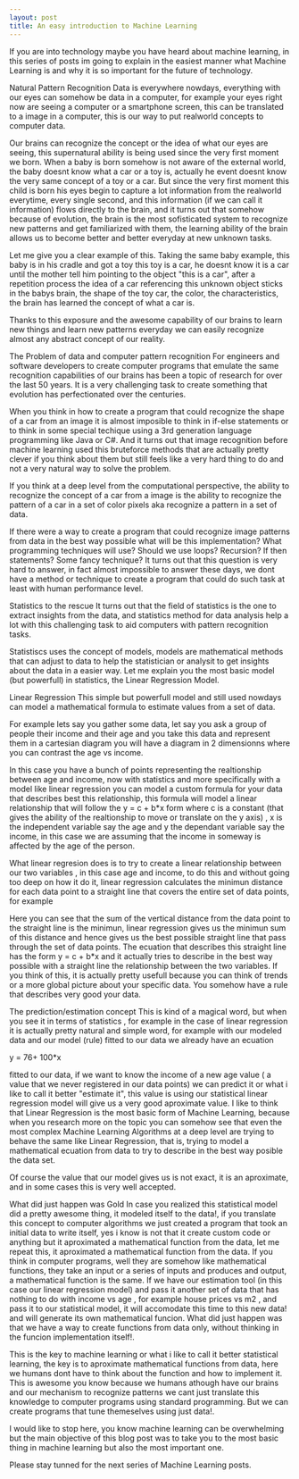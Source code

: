 ```yaml
---
layout: post
title: An easy introduction to Machine Learning
---
```


If you are into technology maybe you have heard about machine learning, in this series of posts im going to explain in the easiest manner what Machine Learning is and why it is so important for the future of technology.

Natural Pattern Recognition
Data is everywhere nowdays, everything with our eyes can somehow be data in a computer, for example your eyes right now are seeing a computer or a smartphone screen, this can be translated to a image in a computer, this is our way to put realworld concepts to computer data.

Our brains can recognize the concept or the idea of what our eyes are seeing, this supernatural ability is being used since the very first moment we born. When a baby is born somehow is not aware of the external world, the baby doesnt know what  a car or a toy is, actually he event doesnt know the very same concept of a toy or a car. But since the very first moment this child is born his eyes begin to capture a lot information from the realworld everytime, every single second, and this information (if we can call it information) flows directly to the brain, and it turns out that somehow because of evolution, the brain is the most sofisticated system to recognize new patterns and get familiarized with them, the learning ability of the brain allows us to become better and better everyday at new unknown tasks.

Let me give you a clear example of this. Taking the same baby example, this baby is in his cradle and got a toy this toy is a car, he doesnt know it is a car until the mother tell him pointing to the object "this is a car", after a repetition process the idea of a car referencing this unknown object sticks in the babys brain, the shape of the toy car, the color, the characteristics, the brain has learned the concept of what a car is.

Thanks to this exposure and the awesome capability of our brains to learn new things and learn new patterns everyday we can easily recognize almost any abstract concept of our reality. 

The Problem of data and computer pattern recognition
For engineers and software developers to create computer programs that emulate the same recognition capabilities of our brains has been a topic of research for over the last 50 years. It is a very challenging task to create something that evolution has perfectionated over the centuries.

When you think in how to create a program that could recognize the shape of a car from an image it is almost imposible to think in if-else statements or  to think in some special techique using a 3rd generation language programming like Java or C#. And it turns out that image recognition before machine learning used this bruteforce methods that are actually pretty clever if you think about them but still feels like a very hard thing to do and not a very natural way to solve the problem.

If you think at a deep level from the computational perspective, the ability to recognize the concept of a car from a image is the ability to recognize the pattern of a car in a set of color pixels aka recognize a pattern in a set of data.

If there were a way to create a program that could recognize image patterns from data in the best way possible what will be this implementation? What programming techniques will use? Should we use loops? Recursion? If then statements? Some fancy technique? 
It turns out that this question is very hard to answer, in fact almost impossible to answer these days,  we dont have a method or technique to create a program that could do such task at least with human performance level.

Statistics to the rescue 
It turns out that the field of statistics is the one to extract insights from the data, and statistics method for data analysis help a lot with this challenging task to aid computers with pattern recognition tasks.

Statistiscs uses the concept of models, models are mathematical methods that can adjust to data to help the statistician or analysit to get insights about the data in a easier way. Let me explain you the most basic model (but powerfull) in statistics, the Linear Regression Model.

Linear Regression
This simple but  powerfull model and still used nowdays can model a mathematical formula to estimate values from a set of data.

For example lets say you gather some data, let say you ask a group of people their income and their age and you take this data and represent them in a cartesian diagram you will have a diagram in 2 dimensionns where you can contrast the age vs income.




In this case you have a bunch of points representing the realtionship between age and income, now with statistics and more specifically with a model like linear regression you can model a custom formula for your data that describes best this relationship, this formula will model a linear relationship that will follow  the  y = c + b*x  form where c is a constant (that gives the ability of the realtionship to move or translate on the y axis) , x is the independent variable say the age and y the dependant variable say the income, in this case we are assuming that the income in someway  is affected by the age of the person.

What linear regresion does is to try to create a linear relationship between our two variables , in this case age and income, to do this and without going too deep on how it do it, linear regression calculates the minimun distance for each data point to a straight line that covers the entire set of data points, for example



Here you can see that the sum of the  vertical distance from the data point to the straight line is the minimun, linear regression gives us the minimun sum of this distance and hence gives us the best possible straight line that pass through the set of data points.
The ecuation that describes this straight line has the form y = c + b*x and it actually tries to describe in the best way possible  with a straight line the relationship between the two variables. If you think of this, it is actually pretty usefull because you can think of trends or a more global picture about your specific data. You somehow have a rule that describes very good your data.

The prediction/estimation concept
This is kind of a magical word, but when you see it in terms of statistics , for example in the case of linear regression it is actually pretty natural and simple word, for example with our modeled data and our model (rule) fitted to our data we already have an ecuation 

y = 76+ 100*x

fitted to our data, if we want to know the income of a new age value ( a value that we never registered in our data points) we can predict it or what i like to call it better "estimate it", this value is using our statistical linear regression model will give us a very good aproximate value.
I like to think that Linear Regression is the most basic form of Machine Learning, because when you research more on the topic you can somehow see that even the most complex Machine Learning Algorithms at a deep level are trying to  behave the same like Linear Regression, that is, trying to model a mathematical ecuation from data to try to describe in the best way posible the data set.

Of course the value that our model gives us is not exact, it is an aproximate, and in some cases this is very well accepted.


What did just happen was Gold
In case you realized this statistical model did a pretty awesome thing, it modeled itself to the data!, if you translate this concept to computer algorithms we just created a program that took an initial data to write itself, yes i know is not that it create custom code or anything but it aproximated a mathematical function from the data, let me repeat this, it aproximated a mathematical function from the data. If you think in computer programs, well they are somehow like mathematical functions, they take an input or a series of inputs and produces and output,  a mathematical function is the same. If we have our estimation tool (in this case our linear regression model) and pass it another set of data  that has nothing to do with income vs age , for example house prices vs m2 , and pass it to our statistical model, it will accomodate this time to this new data! and will generate its own mathematical funcion. What did just happen was that we have a way to create functions from data only, without thinking in the funcion implementation itself!.

This is the key to machine learning or what i like to call it better statistical learning, the key is to aproximate mathematical functions from data, here we humans dont have to think about the function and how to implement it. This is awesome you know because we humans athough have our brains and our mechanism to recognize patterns we cant just translate this knowledge to computer programs using standard programming. But we can create programs that tune themeselves using just data!.


I would like to stop here, you know machine learning can be overwhelming but the main objective of this blog post was to take you to the most basic thing in machine learning but also the most important one.

Please stay tunned for the next series of Machine Learning posts.

